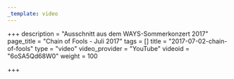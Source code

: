 ```yaml
---
_template: video
---
```



+++
description = "Ausschnitt aus dem WAYS-Sommerkonzert 2017"
page_title = "Chain of Fools - Juli 2017"
tags = []
title = "2017-07-02-chain-of-fools"
type = "video"
video_provider = "YouTube"
videoid = "6oSA5Qd68W0"
weight = 100

+++
